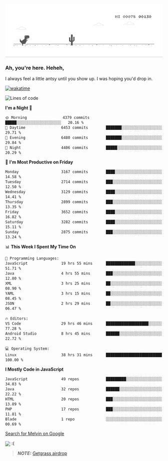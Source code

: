 
<div align="center">
    <img align="center" src="dino.gif">
</div>

### Ah, you're here. Heheh, 
I always feel a little antsy until you show up. I was hoping you'd drop in.

[![wakatime](https://wakatime.com/badge/user/8ad4afa2-1a56-40d1-a949-4663473915b6.svg)](https://wakatime.com/@mrepol742)

<!--START_SECTION:mrepol742-->
![Lines of code](https://img.shields.io/badge/From%20Hello%20World%20I%27ve%20Written-19.7%20million%20lines%20of%20code-blue)

**I'm a Night 🦉** 

```text
🌞 Morning                4379 commits        █████░░░░░░░░░░░░░░░░░░░░   20.16 % 
🌆 Daytime                6453 commits        ███████░░░░░░░░░░░░░░░░░░   29.71 % 
🌃 Evening                6480 commits        ███████░░░░░░░░░░░░░░░░░░   29.84 % 
🌙 Night                  4406 commits        █████░░░░░░░░░░░░░░░░░░░░   20.29 % 
```
📅 **I'm Most Productive on Friday** 

```text
Monday                   3167 commits        ████░░░░░░░░░░░░░░░░░░░░░   14.58 % 
Tuesday                  2714 commits        ███░░░░░░░░░░░░░░░░░░░░░░   12.50 % 
Wednesday                3129 commits        ████░░░░░░░░░░░░░░░░░░░░░   14.41 % 
Thursday                 2899 commits        ███░░░░░░░░░░░░░░░░░░░░░░   13.35 % 
Friday                   3652 commits        ████░░░░░░░░░░░░░░░░░░░░░   16.82 % 
Saturday                 3282 commits        ████░░░░░░░░░░░░░░░░░░░░░   15.11 % 
Sunday                   2875 commits        ███░░░░░░░░░░░░░░░░░░░░░░   13.24 % 
```


📊 **This Week I Spent My Time On** 

```text
💬 Programming Languages: 
JavaScript               19 hrs 55 mins      █████████████░░░░░░░░░░░░   51.71 % 
Java                     4 hrs 55 mins       ███░░░░░░░░░░░░░░░░░░░░░░   12.80 % 
XML                      3 hrs 25 mins       ██░░░░░░░░░░░░░░░░░░░░░░░   08.90 % 
YAML                     3 hrs 15 mins       ██░░░░░░░░░░░░░░░░░░░░░░░   08.45 % 
JSON                     2 hrs 29 mins       ██░░░░░░░░░░░░░░░░░░░░░░░   06.47 % 

🔥 Editors: 
VS Code                  29 hrs 46 mins      ███████████████████░░░░░░   77.28 % 
Android Studio           8 hrs 45 mins       ██████░░░░░░░░░░░░░░░░░░░   22.72 % 

💻 Operating System: 
Linux                    38 hrs 31 mins      █████████████████████████   100.00 % 
```

**I Mostly Code in JavaScript** 

```text
JavaScript               49 repos            █████████░░░░░░░░░░░░░░░░   34.03 % 
Java                     32 repos            ██████░░░░░░░░░░░░░░░░░░░   22.22 % 
HTML                     20 repos            ███░░░░░░░░░░░░░░░░░░░░░░   13.89 % 
PHP                      17 repos            ███░░░░░░░░░░░░░░░░░░░░░░   11.81 % 
Blade                    1 repo              ░░░░░░░░░░░░░░░░░░░░░░░░░   00.69 % 
```




<!--END_SECTION:mrepol742-->

[Search for Melvin on Google](https://www.google.com/search?q=Melvin+Jones+Repol)

 <img align="center" src="https://media.tenor.com/FPraoiMenNkAAAAM/arch-linux.gif">
 :(



> **_NOTE:_** [Getgrass airdrop](https://app.getgrass.io/register/?referralCode=kUHcrABPjKr-_hS) 
